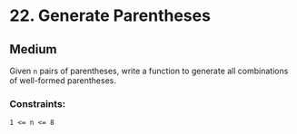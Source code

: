 # 22. Generate Parentheses

## Medium

Given `n` pairs of parentheses, write a function to generate all combinations of well-formed parentheses.

### Constraints:

`1 <= n <= 8`
